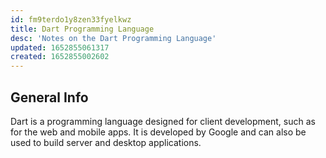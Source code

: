 ```yaml
---
id: fm9terdo1y8zen33fyelkwz
title: Dart Programming Language
desc: 'Notes on the Dart Programming Language'
updated: 1652855061317
created: 1652855002602
---
```

## General Info

Dart is a programming language designed for client development, such as for the web and mobile apps. It is developed by Google and can also be used to build server and desktop applications.
